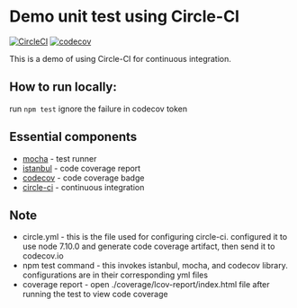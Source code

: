 # Demo unit test using Circle-CI

[![CircleCI](https://circleci.com/gh/heinrich10/demo-unit-test-circle-ci.svg?style=svg)](https://circleci.com/gh/heinrich10/demo-unit-test-circle-ci)  [![codecov](https://codecov.io/gh/heinrich10/demo-unit-test-circle-ci/branch/master/graph/badge.svg)](https://codecov.io/gh/heinrich10/demo-unit-test-circle-ci)

This is a demo of using Circle-CI for continuous integration.

## How to run locally:
run ```npm test```
ignore the failure in codecov token

## Essential components
- [mocha](https://mochajs.org/) -
test runner
- [istanbul](https://github.com/gotwarlost/istanbul) -
code coverage report
- [codecov](https://codecov.io) -
code coverage badge
- [circle-ci](https://circleci.com/) -
continuous integration

## Note
- circle.yml -
this is the file used for configuring circle-ci. configured it to use node 7.10.0 and generate code coverage artifact, then send it to codecov.io
- npm test command -
this invokes istanbul, mocha, and codecov library. configurations are in their corresponding yml files
- coverage report -
open ./coverage/lcov-report/index.html file after running the test to view code coverage
